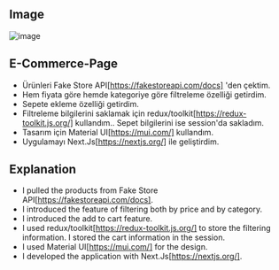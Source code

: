 ## Image
![image](https://github.com/muhammet-celik-90/e-commerce-page/assets/111661381/c95ecf22-d0fa-4654-9397-5ecdf46b253c)

## E-Commerce-Page

- Ürünleri Fake Store API[https://fakestoreapi.com/docs] 'den çektim.
- Hem fiyata göre hemde kategoriye göre filtreleme özelliği getirdim.
- Sepete ekleme özelliği getirdim.
- Filtreleme bilgilerini saklamak için redux/toolkit[https://redux-toolkit.js.org/] kullandım.. Sepet bilgilerini ise session'da sakladım.
- Tasarım için Material UI[https://mui.com/] kullandım.
- Uygulamayı Next.Js[https://nextjs.org/] ile geliştirdim.

## Explanation

- I pulled the products from Fake Store API[https://fakestoreapi.com/docs].
- I introduced the feature of filtering both by price and by category.
- I introduced the add to cart feature.
- I used redux/toolkit[https://redux-toolkit.js.org/] to store the filtering information. I stored the cart information in the session.
- I used Material UI[https://mui.com/] for the design.
- I developed the application with Next.Js[https://nextjs.org/].
 

